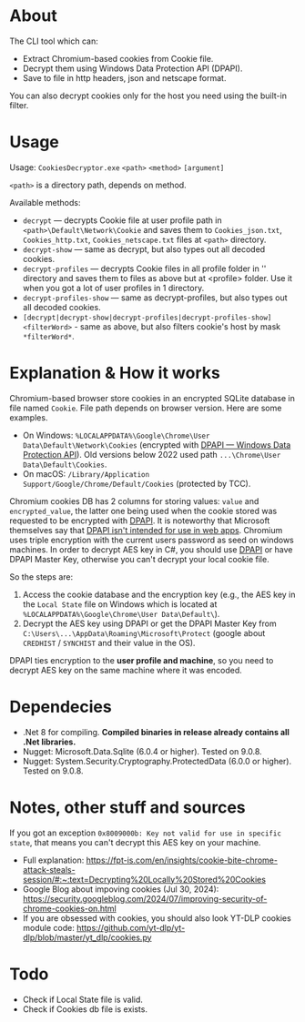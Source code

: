 # About

The CLI tool which can:
- Extract Chromium-based cookies from Cookie file.
- Decrypt them using Windows Data Protection API (DPAPI).
- Save to file in http headers, json and netscape format.

You can also decrypt cookies only for the host you need using the built-in filter.

# Usage

Usage: `CookiesDecryptor.exe` `<path>` `<method>` `[argument]`

`<path>` is a directory path, depends on method.

Available methods:<br/>
- `decrypt` — decrypts Cookie file at user profile path in `<path>\Default\Network\Cookie` and saves them to `Cookies_json.txt`, `Cookies_http.txt`, `Cookies_netscape.txt` files at `<path>` directory.<br/>
- `decrypt-show` — same as decrypt, but also types out all decoded cookies.<br/>
- `decrypt-profiles` — decrypts Cookie files in all profile folder in '<path>' directory and saves them to files as above but at <path>\<profile> folder. Use it when you got a lot of user profiles in 1 directory.<br/>
- `decrypt-profiles-show` — same as decrypt-profiles, but also types out all decoded cookies.<br/>
- `[decrypt|decrypt-show|decrypt-profiles|decrypt-profiles-show]` `<filterWord>`  - same as above, but also filters cookie's host by mask `*filterWord*`.

# Explanation & How it works

Chromium-based browser store cookies in an encrypted SQLite database in file named `Cookie`. File path depends on browser version. Here are some examples.

- On Windows: `%LOCALAPPDATA%\Google\Chrome\User Data\Default\Network\Cookies` (encrypted with [DPAPI — Windows Data Protection API](https://learn.microsoft.com/en-us/dotnet/standard/security/how-to-use-data-protection)). Old versions below 2022 used path `...\Chrome\User Data\Default\Cookies`.
- On macOS: `/Library/Application Support/Google/Chrome/Default/Cookies` (protected by TCC).

Chromium cookies DB has 2 columns for storing values: `value` and `encrypted_value`, the latter one being used when the cookie stored was requested to be encrypted with [DPAPI](https://learn.microsoft.com/en-us/dotnet/standard/security/how-to-use-data-protection). It is noteworthy that Microsoft themselves say that [DPAPI isn't intended for use in web apps](https://learn.microsoft.com/en-us/aspnet/core/security/data-protection/introduction?view=aspnetcore-9.0#:~:text=The%20Windows%20data%20protection%20API%20%28DPAPI%29%20isn%27t%20intended%20for%20use%20in%20web%20apps). Chromium uses triple encryption with the current users password as seed on windows machines. In order to decrypt AES key in C#, you should use [DPAPI](https://learn.microsoft.com/en-us/dotnet/standard/security/how-to-use-data-protection) or have DPAPI Master Key, otherwise you can't decrypt your local cookie file.

So the steps are:
1. Access the cookie database and the encryption key (e.g., the AES key in the `Local State` file on Windows which is located at `%LOCALAPPDATA%\Google\Chrome\User Data\Default\`).
2. Decrypt the AES key using DPAPI or get the DPAPI Master Key from `C:\Users\...\AppData\Roaming\Microsoft\Protect` (google about `CREDHIST` / `SYNCHIST` and their value in the OS).

DPAPI ties encryption to the **user profile and machine**, so you need to decrypt AES key on the same machine where it was encoded.

# Dependecies 

- .Net 8 for compiling. **Compiled binaries in release already contains all .Net libraries.** 
- Nugget: Microsoft.Data.Sqlite (6.0.4 or higher). Tested on 9.0.8.
- Nugget: System.Security.Cryptography.ProtectedData (6.0.0 or higher). Tested on 9.0.8.

# Notes, other stuff and sources

If you got an exception `0x8009000b: Key not valid for use in specific state`, that means you can't decrypt this AES key on your machine.

- Full explanation: https://fpt-is.com/en/insights/cookie-bite-chrome-attack-steals-session/#:~:text=Decrypting%20Locally%20Stored%20Cookies
- Google Blog about impoving cookies (Jul 30, 2024): https://security.googleblog.com/2024/07/improving-security-of-chrome-cookies-on.html
- If you are obsessed with cookies, you should also look YT-DLP cookies module code: https://github.com/yt-dlp/yt-dlp/blob/master/yt_dlp/cookies.py

# Todo
- Check if Local State file is valid.
- Check if Cookies db file is exists. 

